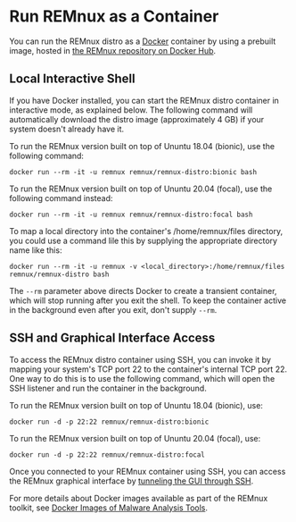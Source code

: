# Run REMnux as a Container

You can run the REMnux distro as a [Docker](https://www.docker.com) container by using a prebuilt image, hosted in [the REMnux repository on Docker Hub](https://hub.docker.com/repository/docker/remnux/remnux-distro).

## Local Interactive Shell

If you have Docker installed, you can start the REMnux distro container in interactive mode, as explained below. The following command will automatically download the distro image \(approximately 4 GB\) if your system doesn't already have it.

To run the REMnux version built on top of Ununtu 18.04 \(bionic\), use the following command:

```text
docker run --rm -it -u remnux remnux/remnux-distro:bionic bash
```

To run the REMnux version built on top of Ununtu 20.04 \(focal\), use the following command instead:

```text
docker run --rm -it -u remnux remnux/remnux-distro:focal bash
```

To map a local directory into the container's /home/remnux/files directory, you could use a command lile this by supplying the appropriate directory name like this:

```text
docker run --rm -it -u remnux -v <local_directory>:/home/remnux/files remnux/remnux-distro bash
```

The `--rm` parameter above directs Docker to create a transient container, which will stop running after you exit the shell. To keep the container active in the background even after you exit, don't supply `--rm`. 

## SSH and Graphical Interface Access

To access the REMnux distro container using SSH, you can invoke it by mapping your system's TCP port 22 to the container's internal TCP port 22. One way to do this is to use the following command, which will open the SSH listener and run the container in the background.

To run the REMnux version built on top of Ununtu 18.04 \(bionic\), use:

```text
docker run -d -p 22:22 remnux/remnux-distro:bionic
```

To run the REMnux version built on top of Ununtu 20.04 \(focal\), use:

```text
docker run -d -p 22:22 remnux/remnux-distro:focal
```

Once you connected to your REMnux container using SSH, you can access the REMnux graphical interface by [tunneling the GUI through SSH](../tips/remnux-config-tips.md#gui-cloud-remnux).

For more details about Docker images available as part of the REMnux toolkit, see [Docker Images of Malware Analysis Tools](../run-tools-in-containers/remnux-containers.md).

